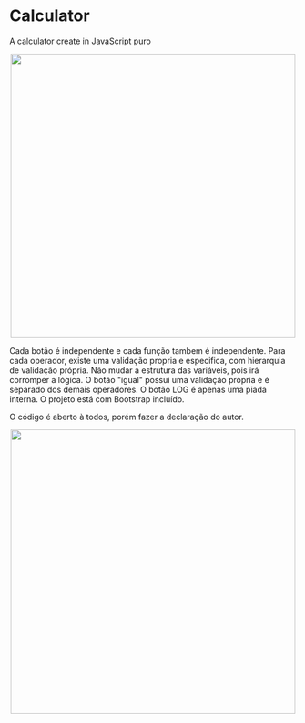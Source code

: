 # Calculator
A calculator create in JavaScript puro

<div align="center">
<img src="https://user-images.githubusercontent.com/102332801/209348160-c6597244-08c7-4d23-97ed-b3811c64627f.gif" width="500px"> 

</div>

Cada botão é independente e cada função tambem é independente.
Para cada operador, existe uma validação propria e especifica, com hierarquia de validação própria.
Não mudar a estrutura das variáveis, pois irá corromper a lógica.
O botão "igual" possui uma validação própria e é separado dos demais operadores.
O botão LOG é apenas uma piada interna.
O projeto está com Bootstrap incluído.


O código é aberto à todos, porém fazer a declaração do autor.

<div align="center">
<img src="https://user-images.githubusercontent.com/102332801/209341822-15bac64f-15b6-4540-a708-946c4b14e75c.PNG" width="500px"> 

</div>
